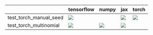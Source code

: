 |                        | tensorflow                                                                                                                                                                             | numpy                                                                                                                                                                                  | jax                                                                                                                                                                                    | torch                                                                                                                                                                                  |
|:-----------------------|:---------------------------------------------------------------------------------------------------------------------------------------------------------------------------------------|:---------------------------------------------------------------------------------------------------------------------------------------------------------------------------------------|:---------------------------------------------------------------------------------------------------------------------------------------------------------------------------------------|:---------------------------------------------------------------------------------------------------------------------------------------------------------------------------------------|
| test_torch_manual_seed | <a href="https://github.com/unifyai/ivy/actions/runs/3746173788/jobs/6361280671" rel="noopener noreferrer" target="_blank"><img src=https://img.shields.io/badge/-success-success></a> |                                                                                                                                                                                        | <a href="https://github.com/unifyai/ivy/actions/runs/3744126725/jobs/6357196443" rel="noopener noreferrer" target="_blank"><img src=https://img.shields.io/badge/-success-success></a> | <a href="https://github.com/unifyai/ivy/actions/runs/3744126725/jobs/6357194351" rel="noopener noreferrer" target="_blank"><img src=https://img.shields.io/badge/-success-success></a> |
| test_torch_multinomial | <a href="null" rel="noopener noreferrer" target="_blank"><img src=https://img.shields.io/badge/-success-success></a>                                                                   | <a href="https://github.com/unifyai/ivy/actions/runs/3744126725/jobs/6357171507" rel="noopener noreferrer" target="_blank"><img src=https://img.shields.io/badge/-success-success></a> | <a href="https://github.com/unifyai/ivy/actions/runs/3744126725/jobs/6357194351" rel="noopener noreferrer" target="_blank"><img src=https://img.shields.io/badge/-success-success></a> |                                                                                                                                                                                        |